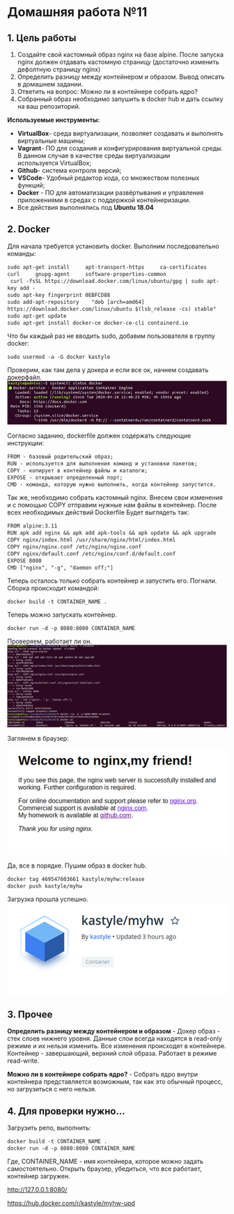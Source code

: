 # **Домашняя работа №11**

## **1. Цель работы**

1. Создайте свой кастомный образ nginx на базе alpine. После запуска nginx должен
отдавать кастомную страницу (достаточно изменить дефолтную страницу nginx)
2. Определить разницу между контейнером и образом. Вывод описать в домашнем задании.
3. Ответить на вопрос: Можно ли в контейнере собрать ядро?
4. Собранный образ необходимо запушить в docker hub и дать ссылку на ваш
репозиторий.

**Используемые инструменты:**

- **VirtualBox**- среда виртуализации, позволяет создавать и выполнять виртуальные машины;
- **Vagrant**- ПО для создания и конфигурирования виртуальной среды. В данном случае в качестве среды виртуализации используется VirtualBox;
- **Github**- система контроля версий;
- **VSCode**- Удобный редактор кода, со множеством полезных функций;
- **Docker** - ПО для автоматизации развёртывания и управления приложениями в средах с поддержкой контейнеризации.
- Все действия выполнялись под **Ubuntu 18.04**

## **2. Docker**

Для начала требуется установить docker. Выполним последовательно команды:
```
sudo apt-get install     apt-transport-https     ca-certificates     curl     gnupg-agent     software-properties-common
 curl -fsSL https://download.docker.com/linux/ubuntu/gpg | sudo apt-key add -
sudo apt-key fingerprint 0EBFCD88
sudo add-apt-repository    "deb [arch=amd64] https://download.docker.com/linux/ubuntu $(lsb_release -cs) stable"
sudo apt-get update
sudo apt-get install docker-ce docker-ce-cli containerd.io
```
Что бы каждый раз не вводить sudo, добавим пользователя в группу docker:
```
sudo usermod -a -G docker kastyle
```
Проверим, как там дела у докера и если все ок, начнем создавать докерфайл.
![](https://github.com/kastyle/otus/raw/master/HW11/screenshots/s1.png)


Согласно заданию, dockerfile должен содержать следующие инструкции: 
```
FROM - базовый родительский образ;
RUN - используется для выполнения команд и установки пакетов;
COPY - копирует в контейнер файлы и каталоги;
EXPOSE - открывает определенный порт;
CMD - команда, которую нужно выполнить, когда контейнер запустится.
```
Так же, необходимо собрать кастомный nginx. Внесем свои изменения и с помощью COPY отправим нужные нам файлы в контейнер. После всех необходимых действий Dockerfile Будет выглядеть так:

```
FROM alpine:3.11
RUN apk add nginx && apk add apk-tools && apk update && apk upgrade
COPY nginx/index.html /usr/share/nginx/html/index.html
COPY nginx/nginx.conf /etc/nginx/nginx.conf
COPY nginx/default.conf /etc/nginx/conf.d/default.conf
EXPOSE 8080
CMD ["nginx", "-g", "daemon off;"]
```

Теперь осталось только собрать контейнер и запустить его. Погнали.
Сборка происходит командой:
```
docker build -t CONTAINER_NAME .
```
Теперь можно запускать контейнер.
```
docker run -d -p 8080:8080 CONTAINER_NAME
```
Проверяем, работает ли он. 
![](https://github.com/kastyle/otus/raw/master/HW11/screenshots/s3.png)

Заглянем в браузер:

![](https://github.com/kastyle/otus/raw/master/HW11/screenshots/s5.png)

Да, все в порядке. Пушим образ в docker hub.
```
docker tag 469547603661 kastyle/myhw:release
docker push kastyle/myhw
```
Загрузка прошла успешно.
![](https://github.com/kastyle/otus/raw/master/HW11/screenshots/s4.png)

## **3. Прочее**


**Определить разницу между контейнером и образом** - Докер образ - стек слоев нижнего уровня. Данные слои всегда находятся в read-only режиме и их нельзя изменить. Все изменения происходят в контейнере. Контейнер - завершающий, верхний слой образа. Работает в режиме read-write. 

**Можно ли в контейнере собрать ядро?** - Собрать ядро внутри контейнера представляется возможным, так как это обычный процесс, но загрузиться с него нельзя.

## **4. Для проверки нужно...**

Загрузить репо, выполнить:
```
docker build -t CONTAINER_NAME .
docker run -d -p 8080:8080 CONTAINER_NAME
```
Где, CONTAINER_NAME - имя контейнера, которое можно задать самостоятельно.
Открыть браузер, убедиться, что все работает, контейнер загружен.

http://127.0.0.1:8080/

https://hub.docker.com/r/kastyle/myhw-upd
